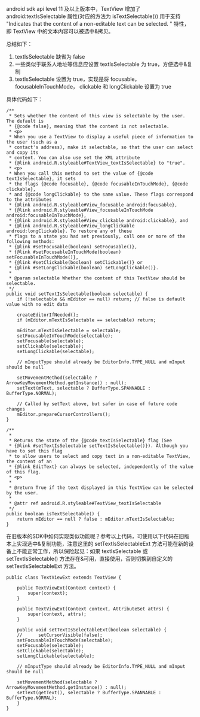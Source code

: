 [category]: android
[keywords]: android,view
[source]: http://blog.csdn.net/jaycee110905/article/details/8762274
[date]: 2014-10-26

android sdk api level 11 及以上版本中，TextView 增加了 android:textIsSelectable 属性(对应的方法为 isTextSelectable()) 用于支持 "Indicates that the content of a non-editable text can be selected. " 特性， 即 TextView 中的文本内容可以被选中&拷贝。

总结如下：

1. textIsSelectable 缺省为 false
2. 一些类似于联系人地址等信息应设置 textIsSelectable 为 true，方便选中&复制
3. textIsSelectable 设置为 true，实现是将 focusable，focusableInTouchMode， clickable 和 longClickable 设置为 true

具体代码如下：

    /**
     * Sets whether the content of this view is selectable by the user. The default is
     * {@code false}, meaning that the content is not selectable.
     * <p>
     * When you use a TextView to display a useful piece of information to the user (such as a
     * contact's address), make it selectable, so that the user can select and copy its
     * content. You can also use set the XML attribute
     * {@link android.R.styleable#TextView_textIsSelectable} to "true".
     * <p>
     * When you call this method to set the value of {@code textIsSelectable}, it sets
     * the flags {@code focusable}, {@code focusableInTouchMode}, {@code clickable},
     * and {@code longClickable} to the same value. These flags correspond to the attributes
     * {@link android.R.styleable#View_focusable android:focusable},
     * {@link android.R.styleable#View_focusableInTouchMode android:focusableInTouchMode},
     * {@link android.R.styleable#View_clickable android:clickable}, and
     * {@link android.R.styleable#View_longClickable android:longClickable}. To restore any of these
     * flags to a state you had set previously, call one or more of the following methods:
     * {@link #setFocusable(boolean) setFocusable()},
     * {@link #setFocusableInTouchMode(boolean) setFocusableInTouchMode()},
     * {@link #setClickable(boolean) setClickable()} or
     * {@link #setLongClickable(boolean) setLongClickable()}.
     *
     * @param selectable Whether the content of this TextView should be selectable.
     */
    public void setTextIsSelectable(boolean selectable) {
        if (!selectable && mEditor == null) return; // false is default value with no edit data

        createEditorIfNeeded();
        if (mEditor.mTextIsSelectable == selectable) return;

        mEditor.mTextIsSelectable = selectable;
        setFocusableInTouchMode(selectable);
        setFocusable(selectable);
        setClickable(selectable);
        setLongClickable(selectable);

        // mInputType should already be EditorInfo.TYPE_NULL and mInput should be null

        setMovementMethod(selectable ? ArrowKeyMovementMethod.getInstance() : null);
        setText(mText, selectable ? BufferType.SPANNABLE : BufferType.NORMAL);

        // Called by setText above, but safer in case of future code changes
        mEditor.prepareCursorControllers();
    }

    /**
     *
     * Returns the state of the {@code textIsSelectable} flag (See
     * {@link #setTextIsSelectable setTextIsSelectable()}). Although you have to set this flag
     * to allow users to select and copy text in a non-editable TextView, the content of an
     * {@link EditText} can always be selected, independently of the value of this flag.
     * <p>
     *
     * @return True if the text displayed in this TextView can be selected by the user.
     *
     * @attr ref android.R.styleable#TextView_textIsSelectable
     */
    public boolean isTextSelectable() {
        return mEditor == null ? false : mEditor.mTextIsSelectable;
    }


在旧版本的SDK中如何实现类似功能呢？参考以上代码，可使用以下代码在旧版本上实现选中&复制功能，注意这里的 setTextIsSelectableExt 方法可能在新的设备上不能正常工作，所以保险起见：如果 textIsSelectable 或 setTextIsSelectable() 方法存在&可用，直接使用，否则切换到自定义的 setTextIsSelectableExt 方法。

	public class TextViewExt extends TextView {

		public TextViewExt(Context context) {
			super(context);
		}

		public TextViewExt(Context context, AttributeSet attrs) {
			super(context, attrs);
		}

		public void setTextIsSelectableExt(boolean selectable) {
		//		setCursorVisible(false);
		setFocusableInTouchMode(selectable);
		setFocusable(selectable);
		setClickable(selectable);
		setLongClickable(selectable);

		// mInputType should already be EditorInfo.TYPE_NULL and mInput should be null

		setMovementMethod(selectable ? ArrowKeyMovementMethod.getInstance() : null);
		setText(getText(), selectable ? BufferType.SPANNABLE : BufferType.NORMAL);
		}
	}
